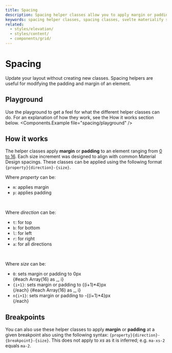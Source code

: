 ```yaml
---
title: Spacing
description: Spacing helper classes allow you to apply margin or padding to any element in increments from 1 to 5.
keywords: spacing helper classes, spacing classes, svelte materialify spacing
related:
  - styles/elevation/
  - styles/content/
  - components/grid/
---
```


# Spacing

Update your layout without creating new classes. Spacing helpers are useful for modifying the padding and margin of an element.

## Playground

Use the playground to get a feel for what the different helper classes can do. For an explanation of how they work, see the How it works section below. <Components.Example file="spacing/playground" />

## How it works

The helper classes apply **margin** or **padding** to an element ranging from <u>0 to 16</u>. Each size increment was designed to align with common Material Design spacings. These classes can be applied using the following format `{property}{direction}-{size}`.

Where _property_ can be:

- `m`: applies margin
- `p`: applies padding

<br />

Where _direction_ can be:

- `t`: for top
- `b`: for bottom
- `l`: for left
- `r`: for right
- `a`: for all directions

<br />

Where _size_ can be:

<ul>
  <li><code>0</code>: sets margin or padding to 0px</li>
  {#each Array(16) as _, i}
  <li>
    <code>{i+1}</code>: sets margin or padding to {(i+1)*4}px
  </li>
  {/each}
  {#each Array(16) as _, i}
  <li>
    <code>n{i+1}</code>: sets margin or padding to -{(i+1)*4}px
  </li>
  {/each}
</ul>

## Breakpoints

You can also use these helper classes to apply **margin** or **padding** at a given breakpoint also using the following syntax: `{property}{direction}-{breakpoint}-{size}`. This does not apply to _xs_ as it is inferred; e.g. `ma-xs-2` equals `ma-2`.
